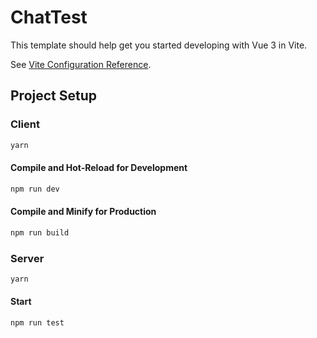 # ChatTest

This template should help get you started developing with Vue 3 in Vite.

See [Vite Configuration Reference](https://vite.dev/config/).

## Project Setup

### Client

```sh
yarn
```

#### Compile and Hot-Reload for Development

```sh
npm run dev
```

#### Compile and Minify for Production

```sh
npm run build
```

### Server

```sh
yarn
```
#### Start
```sh
npm run test
```
